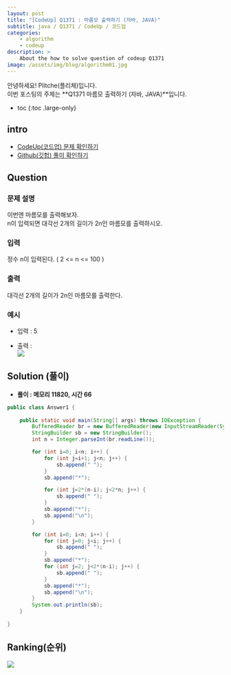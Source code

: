 ```yaml
---
layout: post
title: "[CodeUp] Q1371 : 마름모 출력하기 (자바, JAVA)"
subtitle: java / Q1371 / CodeUp / 코드업
categories:
    - algorithm
    - codeup
description: >
    About the how to solve question of codeup Q1371
image: /assets/img/blog/algorithm01.jpg
---
```


안녕하세요! Plitche(플리체)입니다.  
이번 포스팅의 주제는 **Q1371 마름모 출력하기 (자바, JAVA)**입니다.

* toc
{:toc .large-only}

## intro
* [CodeUp(코드업) 문제 확인하기](https://codeup.kr/problem.php?id=1371)  
* [Github(깃헙) 풀이 확인하기](https://github.com/plitche/CodeUp_Solution/tree/master/Q1301~Q1400/Q1371)  

## Question
### 문제 설명
이번엔 마름모를 출력해보자.  
n이 입력되면 대각선 2개의 길이가 2n인 마름모를 출력하시오.  

### 입력
정수 n이 입력된다. ( 2 <= n <= 100 )  

### 출력
대각선 2개의 길이가 2n인 마름모를 출력한다.  

### 예시
* 입력 : 5  

* 출력 :  
![](/assets/post/codeup/Q1300~Q1399/20210929/02.JPG)  

## Solution (풀이)
* **풀이 : 메모리 11820, 시간 66**  

```java
public class Answer1 {
	 
    public static void main(String[] args) throws IOException {
        BufferedReader br = new BufferedReader(new InputStreamReader(System.in));
        StringBuilder sb = new StringBuilder();
        int n = Integer.parseInt(br.readLine());

        for (int i=0; i<n; i++) {
            for (int j=i+1; j<n; j++) {
                sb.append(" ");
            }
            sb.append("*");

            for (int j=2*(n-i); j<2*n; j++) {
                sb.append(" ");
            }
            sb.append("*");
            sb.append("\n");
        }

        for (int i=0; i<n; i++) {
            for (int j=0; j<i; j++) {
                sb.append(" ");
            }
            sb.append("*");
            for (int j=2; j<2*(n-i); j++) {
                sb.append(" ");
            }
            sb.append("*");
            sb.append("\n");
        }
        System.out.println(sb);
    }
	
}
```  

## Ranking(순위)
![](/assets/post/codeup/Q1300~Q1399/20210929/03.JPG)  